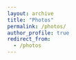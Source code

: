 ```yaml
---
layout: archive
title: "Photos"
permalink: /photos/
author_profile: true
redirect_from:
  - /photos
---
```



